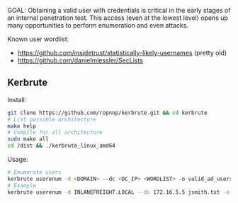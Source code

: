GOAL: Obtaining a valid user with credentials is critical in the early stages of an internal penetration test. This access (even at the lowest level) opens up many opportunities to perform enumeration and even attacks.

Known user wordlist:
- https://github.com/insidetrust/statistically-likely-usernames (pretty old)
- https://github.com/danielmiessler/SecLists

## Kerbrute
Install:
```bash
git clone https://github.com/ropnop/kerbrute.git && cd kerbrute
# List possible architecture
make help
# Compile for all architecture
sudo make all
cd /dist && ./kerbrute_linux_amd64 
```
Usage:
```bash
# Enumerate users
kerbrute userenum -d <DOMAIN> --dc <DC_IP> <WORDLIST> -o valid_ad_users
# Example
kerbrute userenum -d INLANEFREIGHT.LOCAL --dc 172.16.5.5 jsmith.txt -o valid_ad_users
```